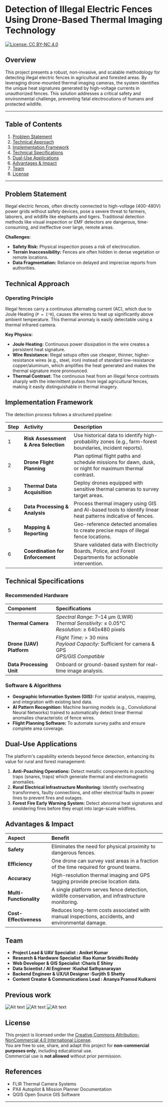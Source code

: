 # Detection of Illegal Electric Fences Using Drone-Based Thermal Imaging Technology

[![License: CC BY-NC 4.0](https://img.shields.io/badge/License-CC%20BY--NC%204.0-lightgrey.svg)](https://creativecommons.org/licenses/by-nc/4.0/)


## Overview

This project presents a robust, non-invasive, and scalable methodology for detecting illegal electric fences in agricultural and forested areas. By leveraging drone-mounted thermal imaging cameras, the system identifies the unique heat signatures generated by high-voltage currents in unauthorized fences. This solution addresses a critical safety and environmental challenge, preventing fatal electrocutions of humans and protected wildlife.

---

## Table of Contents

1.  [Problem Statement](#problem-statement)
2.  [Technical Approach](#technical-approach)
3.  [Implementation Framework](#implementation-framework)
4.  [Technical Specifications](#technical-specifications)
5.  [Dual-Use Applications](#dual-use-applications)
6.  [Advantages & Impact](#advantages--impact)
7.  [Team](#team)
8. [License](#license)

---

## Problem Statement

Illegal electric fences, often directly connected to high-voltage (400-480V) power grids without safety devices, pose a severe threat to farmers, laborers, and wildlife like elephants and tigers. Traditional detection methods like visual inspection or EMF detectors are dangerous, time-consuming, and ineffective over large, remote areas.

**Challenges:**
- **Safety Risk:** Physical inspection poses a risk of electrocution.
- **Terrain Inaccessibility:** Fences are often hidden in dense vegetation or remote locations.
- **Data Fragmentation:** Reliance on delayed and imprecise reports from authorities.

## Technical Approach

### Operating Principle
Illegal fences carry a continuous alternating current (AC), which due to Joule Heating (`P = I²R`), causes the wires to heat up significantly above ambient temperature. This thermal anomaly is easily detectable using a thermal infrared camera.

**Key Physics:**
- **Joule Heating:** Continuous power dissipation in the wire creates a persistent heat signature.
- **Wire Resistance:** Illegal setups often use cheaper, thinner, higher-resistance wires (e.g., steel, iron) instead of standard low-resistance copper/aluminum, which amplifies the heat generated and makes the thermal signature more pronounced.
- **Thermal Contrast:** The continuous heat from an illegal fence contrasts sharply with the intermittent pulses from legal agricultural fences, making it easily distinguishable in thermal imagery.

## Implementation Framework

The detection process follows a structured pipeline:

| Step | Activity | Description |
| :--- | :--- | :--- |
| 1 | **Risk Assessment & Area Selection** | Use historical data to identify high-probability zones (e.g., farm-forest boundaries, incident reports). |
| 2 | **Drone Flight Planning** | Plan optimal flight paths and schedule missions for dawn, dusk, or night for maximum thermal contrast. |
| 3 | **Thermal Data Acquisition** | Deploy drones equipped with sensitive thermal cameras to survey target areas. |
| 4 | **Data Processing & Analysis** | Process thermal imagery using GIS and AI-based tools to identify linear heat patterns indicative of fences. |
| 5 | **Mapping & Reporting** | Geo-reference detected anomalies to create precise maps of illegal fence locations. |
| 6 | **Coordination for Enforcement** | Share validated data with Electricity Boards, Police, and Forest Departments for actionable intervention. |

## Technical Specifications

### Recommended Hardware
| Component | Specifications |
| :--- | :--- |
| **Thermal Camera** | *Spectral Range:* 7–14 µm (LWIR) <br> *Thermal Sensitivity:* ≤ 0.05°C <br> *Resolution:* ≥ 640x480 pixels |
| **Drone (UAV) Platform** | *Flight Time:* > 30 mins <br> *Payload Capacity:* Sufficient for camera & GPS <br> *GPS/GIS Compatible* |
| **Data Processing Unit** | Onboard or ground-based system for real-time image analysis. |

### Software & Algorithms
- **Geographic Information System (GIS):** For spatial analysis, mapping, and integration with existing land data.
- **AI Pattern Recognition:** Machine learning models (e.g., Convolutional Neural Networks) trained to automatically detect linear thermal anomalies characteristic of fence wires.
- **Flight Planning Software:** To automate survey paths and ensure complete area coverage.

## Dual-Use Applications

The platform's capability extends beyond fence detection, enhancing its value for rural and forest management:

1.  **Anti-Poaching Operations:** Detect metallic components in poaching traps (snares, traps) which generate thermal and electromagnetic anomalies.
2.  **Rural Electrical Infrastructure Monitoring:** Identify overheating transformers, faulty connections, and other electrical faults in power lines to prevent fires and outages.
3.  **Forest Fire Early Warning System:** Detect abnormal heat signatures and smoldering fires before they erupt into large-scale wildfires.

## Advantages & Impact

| Aspect | Benefit |
| :--- | :--- |
| **Safety** | Eliminates the need for physical proximity to dangerous fences. |
| **Efficiency** | One drone can survey vast areas in a fraction of the time required for ground teams. |
| **Accuracy** | High-resolution thermal imaging and GPS tagging provide precise location data. |
| **Multi-Functionality** | A single platform serves fence detection, wildlife conservation, and infrastructure monitoring. |
| **Cost-Effectiveness** | Reduces long-term costs associated with manual inspections, accidents, and environmental damage. |

## Team

- **Project Lead & UAV Specialist : Aniket Kumar**
- **Research & Hardware Specialist :Rao Kumar Srinidhi Reddy** 
- **Web Developer & GIS Specialist :Charis E Shiny**
- **Data Scientist / AI Engineer :Kushal Sathyanarayan** 
- **Backend Engineer & UX/UI Designer :Surjith S Shetty**
- **Content Creator & Communications Lead : Ananya Pramod Kulkarni**


## Previous work 
![Alt text](./1.jpg)
![Alt text](./2.jpg)
![Alt text](./3.jpg)

## License

This project is licensed under the [Creative Commons Attribution-NonCommercial 4.0 International License](https://creativecommons.org/licenses/by-nc/4.0/).  
You are free to use, share, and adapt this project for **non-commercial purposes only**, including educational use.  
Commercial use is **not allowed** without prior permission.


## References

- FLIR Thermal Camera Systems
- PX4 Autopilot & Mission Planner Documentation
- QGIS Open Source GIS Software

---

